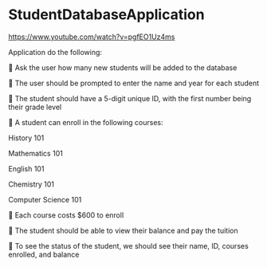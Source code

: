 # StudentDatabaseApplication

https://www.youtube.com/watch?v=pgfEO1Uz4ms





Application do the following:


 Ask the user how many new students will be added to the database


 The user should be prompted to enter the name and year for each student


 The student should have a 5-digit unique ID, with the first number being their grade level


 A student can enroll in the following courses:


History 101


Mathematics 101


English 101


Chemistry 101


Computer Science 101


 Each course costs $600 to enroll


 The student should be able to view their balance and pay the tuition


 To see the status of the student, we should see their name, ID, courses enrolled, and balance
